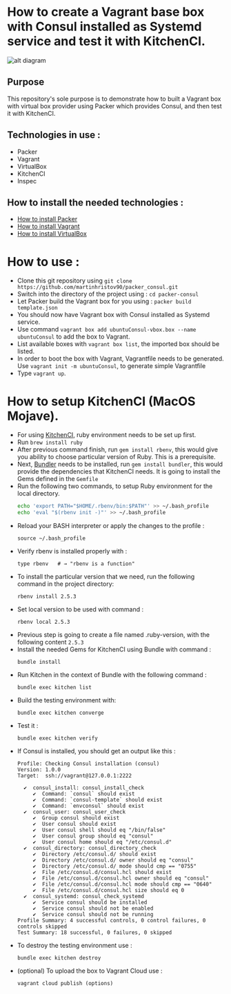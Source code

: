 # How to create a Vagrant base box with Consul installed as Systemd service and test it with KitchenCI.

![alt diagram](https://www.lucidchart.com/publicSegments/view/9378ab4b-547c-487a-9021-bba06bd3876d/image.png)

## Purpose

This repository's sole purpose is to demonstrate how to built a Vagrant box with virtual box provider using Packer which provides Consul, and then test it with KitchenCI.

## Technologies in use :

- Packer
- Vagrant
- VirtualBox
- KitchenCI
- Inspec

## How to install the needed technologies :

- [How to install Packer](https://www.packer.io/intro/getting-started/install.html)
- [How to install Vagrant](https://www.vagrantup.com/docs/installation/)
- [How to install VirtualBox](https://www.virtualbox.org/manual/ch02.html)

# How to use :

- Clone this git repository using `git clone https://github.com/martinhristov90/packer_consul.git`
- Switch into the directory of the project using : `cd packer-consul`
- Let Packer build the Vagrant box for you using : `packer build template.json`
- You should now have Vagrant box with Consul installed as Systemd service. 
- Use command `vagrant box add ubuntuConsul-vbox.box --name ubuntuConsul` to add the box to Vagrant.
- List available boxes with `vagrant box list`, the imported box should be listed.
- In order to boot the box with Vagrant, Vagrantfile needs to be generated. Use `vagrant init -m ubuntuConsul`, to generate simple Vagrantfile
- Type `vagrant up`.

# How to setup KitchenCI (MacOS Mojave).

- For using [KitchenCI](https://kitchen.ci/), ruby environment needs to be set up first.
- Run `brew install ruby`
- After previous command finish, run `gem install rbenv`, this would give you ability to choose particular version of Ruby. This is a prerequisite.
- Next, [Bundler](https://bundler.io) needs to be installed, run `gem install bundler`, this would provide the dependencies that KitchenCI needs. It is going to install the Gems defined in the `Gemfile`
- Run the following two commands, to setup Ruby environment for the local directory.
    ```bash
    echo 'export PATH="$HOME/.rbenv/bin:$PATH"' >> ~/.bash_profile
    echo 'eval "$(rbenv init -)"' >> ~/.bash_profile
    ```
- Reload your BASH interpreter or apply the changes to the profile :
    ```shell
    source ~/.bash_profile 
    ```
- Verify rbenv is installed properly with :
    ```shell
    type rbenv   # → "rbenv is a function"
    ```
- To install the particular version that we need, run the following command in the project directory:
    ```shell
    rbenv install 2.5.3
    ```
- Set local version to be used with command :
    ```shell
    rbenv local 2.5.3
    ```
- Previous step is going to create a file named .ruby-version, with the following content `2.5.3`
- Install the needed Gems for KitchenCI using Bundle with command :
    ```shell
    bundle install
    ```
- Run Kitchen in the context of Bundle with the following command : 
    ```shell
    bundle exec kitchen list
    ```
- Build the testing environment with:
    ```shell
    bundle exec kitchen converge
    ```
- Test it : 
    ```shell
    bundle exec kitchen verify
    ```
- If Consul is installed, you should get an output like this :
    ```shell
    Profile: Checking Consul installation (consul)
    Version: 1.0.0
    Target:  ssh://vagrant@127.0.0.1:2222

      ✔  consul_install: consul_install_check
         ✔  Command: `consul` should exist
         ✔  Command: `consul-template` should exist
         ✔  Command: `envconsul` should exist
      ✔  consul_user: consul_user_check
         ✔  Group consul should exist
         ✔  User consul should exist
         ✔  User consul shell should eq "/bin/false"
         ✔  User consul group should eq "consul"
         ✔  User consul home should eq "/etc/consul.d"
      ✔  consul_directory: consul_directory_check
         ✔  Directory /etc/consul.d/ should exist
         ✔  Directory /etc/consul.d/ owner should eq "consul"
         ✔  Directory /etc/consul.d/ mode should cmp == "0755"
         ✔  File /etc/consul.d/consul.hcl should exist
         ✔  File /etc/consul.d/consul.hcl owner should eq "consul"
         ✔  File /etc/consul.d/consul.hcl mode should cmp == "0640"
         ✔  File /etc/consul.d/consul.hcl size should eq 0
      ✔  consul_systemd: consul_check_systemd
         ✔  Service consul should be installed
         ✔  Service consul should not be enabled
         ✔  Service consul should not be running
    Profile Summary: 4 successful controls, 0 control failures, 0 controls skipped
    Test Summary: 18 successful, 0 failures, 0 skipped
    ```
- To destroy the testing environment use :
    ```shell
    bundle exec kitchen destroy
    ```
- (optional) To upload the box to Vagrant Cloud use :
    ```
    vagrant cloud publish (options)
    ```